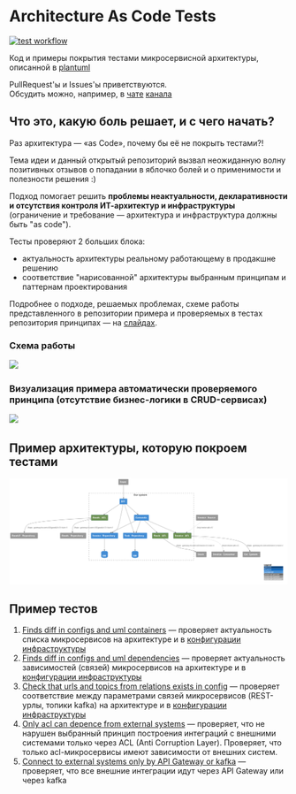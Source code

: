 # Architecture As Code Tests
[![test workflow](https://github.com/razonrus/ArchAsCode_Tests/actions/workflows/test.yaml/badge.svg?branch=main)](https://github.com/razonrus/ArchAsCode_Tests/actions/workflows/test.yaml)

Код и примеры покрытия тестами микросервисной архитектуры, описанной в [plantuml](https://plantuml.com/ru/)

PullRequest'ы и Issues'ы приветствуются.<br/>
Обсудить можно, например, в [чате](https://t.me/rsa_chat) [канала](https://t.me/rsa_enc)

## Что это, какую боль решает, и с чего начать?
Раз архитектура — «as Code», почему бы её не покрыть тестами?!

Тема идеи и данный открытый репозиторий вызвал неожиданную волну позитивных отзывов о попадании в яблочко болей и о применимости и полезности решения :) 

Подход помогает решить **проблемы неактуальности, декларативности и отсутствия контроля ИТ-архитектур и инфраструктуры** (ограничение и требование — архитектура и инфраструктура должны быть "as code").

Тесты проверяют 2 больших блока:
- актуальность архитектуры реальному работающему в продакшне решению
- соответствие "нарисованной" архитектуры выбранным принципам и паттернам проектирования

Подробнее о подходе, решаемых проблемах, схеме работы представленного в репозитории примера и проверяемых в тестах репозитория принципах — на [слайдах](https://docs.google.com/presentation/d/16_3h1BTIRyREXO_oSqnjEbRJAnN3Z4aX/edit?usp=sharing&ouid=106100367728328513490&rtpof=true&sd=true).

### Схема работы
<img src="https://github.com/Byndyusoft/aact/assets/1096954/9b0ad909-b789-4395-a580-9fb44397afa0" height="350">

### Визуализация примера автоматически проверяемого принципа (отсутствие бизнес-логики в CRUD-сервисах)
<img src="https://github.com/Byndyusoft/aact/assets/1096954/292b1bbd-0f18-40be-9560-65385a1d4df9" height="300">


## Пример архитектуры, которую покроем тестами
[![C4](./architecture/Demo.svg)](./architecture/Demo.svg)

## Пример тестов
1. [Finds diff in configs and uml containers](https://github.com/razonrus/aact/blob/721edde3767dc0e51d19c80c3b6adba9fbf7b007/test/architecture.test.ts#L43C10-L43C48) — проверяет актуальность списка микросервисов на архитектуре и в [конфигурации инфраструктуры](https://github.com/razonrus/aact/tree/main/kubernetes/microservices)
2. [Finds diff in configs and uml dependencies](https://github.com/razonrus/aact/blob/721edde3767dc0e51d19c80c3b6adba9fbf7b007/test/architecture.test.ts#L52C9-L52C9) — проверяет актуальность зависимостей (связей) микросервисов на архитектуре и в [конфигурации инфраструктуры](https://github.com/razonrus/aact/tree/main/kubernetes/microservices)
3. [Check that urls and topics from relations exists in config](https://github.com/razonrus/aact/blob/721edde3767dc0e51d19c80c3b6adba9fbf7b007/test/architecture.test.ts#L86C5-L86C5) — проверяет соответствие между параметрами связей микросервисов (REST-урлы, топики kafka) на архитектуре и в [конфигурации инфраструктуры](https://github.com/razonrus/aact/tree/main/kubernetes/microservices)
4. [Only acl can depence from external systems](https://github.com/razonrus/aact/blob/721edde3767dc0e51d19c80c3b6adba9fbf7b007/test/architecture.test.ts#L111C7-L111C49) — проверяет, что не нарушен выбранный принцип построения интеграций с внешними системами только через ACL (Anti Corruption Layer). Проверяет, что только acl-микросервисы имеют зависимости от внешних систем.
5. [Connect to external systems only by API Gateway or kafka](https://github.com/razonrus/aact/blob/721edde3767dc0e51d19c80c3b6adba9fbf7b007/test/architecture.test.ts#L127C16-L127C16) — проверяет, что все внешние интеграции идут через API Gateway или через kafka
